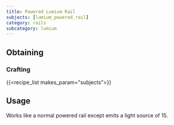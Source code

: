 ```yaml
---
title: Powered Lumium Rail
subjects: [lumium_powered_rail]
category: rails
subcategory: lumium
---
```



Obtaining
---------

### Crafting
{{<recipe_list makes_param="subjects">}}

Usage
-----

Works like a normal powered rail except emits a light source of 15.